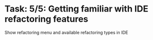 # Task: 5/5: Getting familiar with IDE refactoring features

Show refactoring menu and available refactoring types in IDE